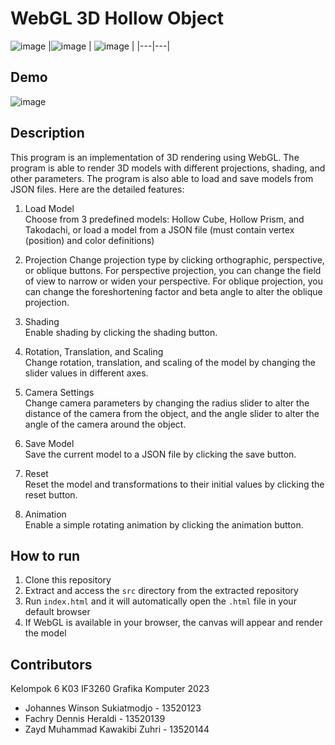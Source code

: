 # WebGL 3D Hollow Object

![image](https://user-images.githubusercontent.com/71638224/227724865-617a32bf-511d-4c6f-9420-cc5d87567b4e.png)
|![image](https://user-images.githubusercontent.com/71638224/227724912-851f8fbd-d43e-430d-b277-655b20663987.png)   |  ![image](https://user-images.githubusercontent.com/71638224/227724972-9dfd13f3-bb1e-4a9b-98d6-e880fbe9b1e4.png) |
|---|---|

## Demo
![image](https://user-images.githubusercontent.com/71638224/227726019-6bdcbefa-7e39-4770-9cdf-2acb56f1d271.gif)

## Description

This program is an implementation of 3D rendering using WebGL. The program is able to render 3D models with different projections, shading, and other parameters. The program is also able to load and save models from JSON files. Here are the detailed features:

1. Load Model  
   Choose from 3 predefined models: Hollow Cube, Hollow Prism, and Takodachi, or load a model from a JSON file (must contain vertex (position) and color definitions)

2. Projection
   Change projection type by clicking orthographic, perspective, or oblique buttons. For perspective projection, you can change the field of view to narrow or widen your perspective. For oblique projection, you can change the foreshortening factor and beta angle to alter the oblique projection.

3. Shading  
   Enable shading by clicking the shading button.

4. Rotation, Translation, and Scaling  
   Change rotation, translation, and scaling of the model by changing the slider values in different axes.

5. Camera Settings  
   Change camera parameters by changing the radius slider to alter the distance of the camera from the object, and the angle slider to alter the angle of the camera around the object.

6. Save Model  
   Save the current model to a JSON file by clicking the save button.

7. Reset  
   Reset the model and transformations to their initial values by clicking the reset button.

8. Animation  
   Enable a simple rotating animation by clicking the animation button.

## How to run

1. Clone this repository
2. Extract and access the `src` directory from the extracted repository
3. Run `index.html` and it will automatically open the `.html` file in your default browser
4. If WebGL is available in your browser, the canvas will appear and render the model

## Contributors

Kelompok 6 K03 IF3260 Grafika Komputer 2023

-   Johannes Winson Sukiatmodjo - 13520123
-   Fachry Dennis Heraldi - 13520139
-   Zayd Muhammad Kawakibi Zuhri - 13520144

